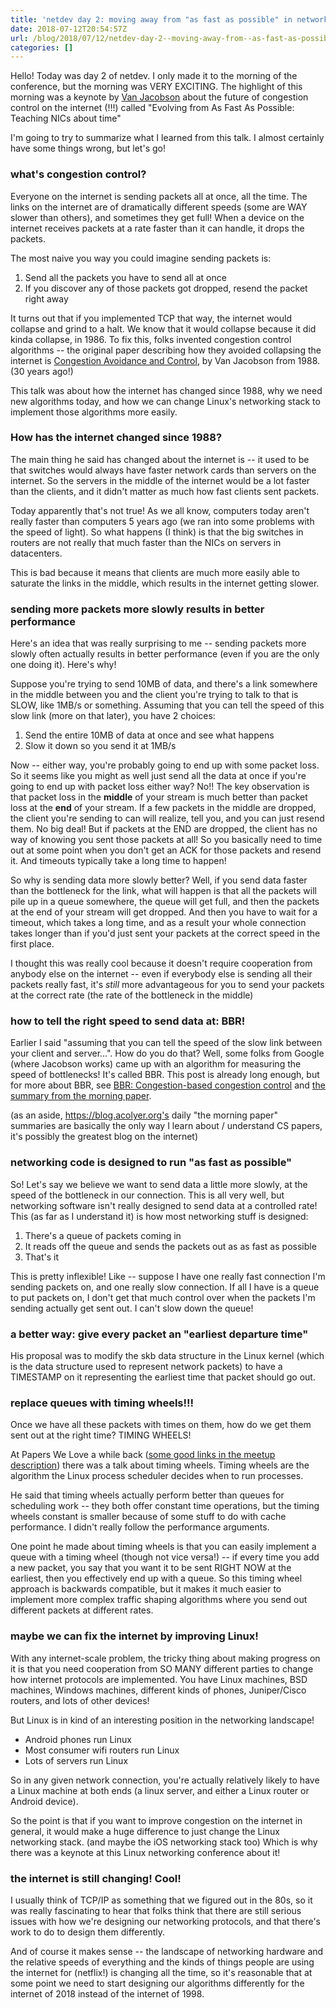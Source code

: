 ```yaml
---
title: 'netdev day 2: moving away from "as fast as possible" in networking code'
date: 2018-07-12T20:54:57Z
url: /blog/2018/07/12/netdev-day-2--moving-away-from--as-fast-as-possible/
categories: []
---
```


Hello! Today was day 2 of netdev. I only made it to the morning of the conference, but the morning
was VERY EXCITING. The highlight of this morning was a keynote by [Van Jacobson](https://en.wikipedia.org/wiki/Van_Jacobson)
about the future of congestion control on the internet (!!!) called "Evolving from As Fast As
Possible: Teaching NICs about time"

I'm going to try to summarize what I learned from this talk. I almost certainly have some things
wrong, but let's go!

### what's congestion control?

Everyone on the internet is sending packets all at once, all the time. The links on the internet are
of dramatically different speeds (some are WAY slower than others), and sometimes they get full!
When a device on the internet receives packets at a rate faster than it can handle, it drops the
packets.

The most naive you way you could imagine sending packets is:

1. Send all the packets you have to send all at once
2. If you discover any of those packets got dropped, resend the packet right away

It turns out that if you implemented TCP that way, the internet would collapse and grind to a halt. We know that it
would collapse because it did kinda collapse, in 1986. To fix this, folks invented congestion control algorithms -- the original paper describing how they avoided collapsing the internet is [Congestion Avoidance and Control](https://cs162.eecs.berkeley.edu/static/readings/jacobson-congestion.pdf), by Van Jacobson from 1988. (30 years ago!)

This talk was about how the internet has changed since 1988, why we need new algorithms today, and
how we can change Linux's networking stack to implement those algorithms more easily.

### How has the internet changed since 1988?

The main thing he said has changed about the internet is -- it used to be that switches would always
have faster network cards than servers on the internet. So the servers in the middle of the internet
would be a lot faster than the clients, and it didn't matter as much how fast clients sent packets.

Today apparently that's not true! As we all know, computers today aren't really faster than
computers 5 years ago (we ran into some problems with the speed of light). So what happens (I think)
is that the big switches in routers are not really that much faster than the NICs on servers in
datacenters.

This is bad because it means that clients are much more easily able to saturate the links in the
middle, which results in the internet getting slower.

### sending more packets more slowly results in better performance

Here's an idea that was really surprising to me -- sending packets more slowly often actually
results in better performance (even if you are the only one doing it). Here's why!

Suppose you're trying to send 10MB of data, and there's a link somewhere in the middle between you
and the client you're trying to talk to that is SLOW, like 1MB/s or something. Assuming that you can
tell the speed of this slow link (more on that later), you have 2 choices:

1. Send the entire 10MB of data at once and see what happens
2. Slow it down so you send it at 1MB/s

Now -- either way, you're probably going to end up with some packet loss. So it seems like you might
as well just send all the data at once if you're going to end up with packet loss either way? No!!
The key observation is that packet loss in the **middle** of your stream is much better than packet
loss at the **end** of your stream. If a few packets in the middle are dropped, the client you're
sending to can will realize, tell you, and you can just resend them. No big deal!  But if packets at
the END are dropped, the client has no way of knowing you sent those packets at all! So you
basically need to time out at some point when you don't get an ACK for those packets and resend it.
And timeouts typically take a long time to happen!

So why is sending data more slowly better? Well, if you send data faster than the bottleneck for the
link, what will happen is that all the packets will pile up in a queue somewhere, the queue will get
full, and then the packets at the end of your stream will get dropped. And then you have to wait for
a timeout, which takes a long time, and as a result your whole connection takes longer than if you'd
just sent your packets at the correct speed in the first place.

I thought this was really cool because it doesn't require cooperation from anybody else on the
internet -- even if everybody else is sending all their packets really fast, it's *still* more
advantageous for you to send your packets at the correct rate (the rate of the bottleneck in the
middle)

### how to tell the right speed to send data at: BBR!

Earlier I said "assuming that you can tell the speed of the slow link between your client and
server...". How do you do that? Well, some folks from Google (where Jacobson works) came up with an
algorithm for measuring the speed of bottlenecks! It's called BBR. This post is already long enough,
but for more about BBR, see [BBR: Congestion-based congestion control](https://queue.acm.org/detail.cfm?id=3022184)
and [the summary from the morning paper](https://blog.acolyer.org/2017/03/31/bbr-congestion-based-congestion-control/).

(as an aside, https://blog.acolyer.org's daily "the morning paper" summaries are basically the only
way I learn about / understand CS papers, it's possibly the greatest blog on the internet)

### networking code is designed to run "as fast as possible"

So! Let's say we believe we want to send data a little more slowly, at the speed of the bottleneck
in our connection. This is all very well, but networking software isn't really designed to send data
at a controlled rate! This (as far as I understand it) is how most networking stuff is designed:

1. There's a queue of packets coming in
1. It reads off the queue and sends the packets out as as fast as possible
1. That's it

This is pretty inflexible! Like -- suppose I have one really fast connection I'm sending packets on,
and one really slow connection. If all I have is a queue to put packets on, I don't get that much
control over when the packets I'm sending actually get sent out. I can't slow down the queue!

### a better way: give every packet an "earliest departure time"

His proposal was to modify the skb data structure in the Linux kernel (which is the data structure
used to represent network packets) to have a TIMESTAMP on it representing the earliest time that
packet should go out.

### replace queues with timing wheels!!!

Once we have all these packets with times on them, how do we get them sent out at the right time?
TIMING WHEELS!

At Papers We Love a while back ([some good links in the meetup description](https://www.meetup.com/Papers-We-Love-Montreal/events/235100825/)) there was a talk
about timing wheels. Timing wheels are the algorithm the Linux process scheduler decides when to run processes.

He said that timing wheels actually perform better than queues for scheduling work -- they both
offer constant time operations, but the timing wheels constant is smaller because of some stuff to
do with cache performance. I didn't really follow the performance arguments.

One point he made about timing wheels is that you can easily implement a queue with a timing wheel
(though not vice versa!) -- if every time you add a new packet, you say that you want it to be sent
RIGHT NOW at the earliest, then you effectively end up with a queue. So this timing wheel approach
is backwards compatible, but it makes it much easier to implement more complex traffic shaping
algorithms where you send out different packets at different rates.

### maybe we can fix the internet by improving Linux!

With any internet-scale problem, the tricky thing about making progress on it is that you need
cooperation from SO MANY different parties to change how internet protocols are implemented. You
have Linux machines, BSD machines, Windows machines, different kinds of phones, Juniper/Cisco
routers, and lots of other devices!

But Linux is in kind of an interesting position in the networking landscape!

* Android phones run Linux
* Most consumer wifi routers run Linux
* Lots of servers run Linux

So in any given network connection, you're actually relatively likely to have a Linux machine at
both ends (a linux server, and either a Linux router or Android device).

So the point is that if you want to improve congestion on the internet in general, it would make a
huge difference to just change the Linux networking stack. (and maybe the iOS networking stack
too) Which is why there was a keynote at this Linux networking conference about it!

### the internet is still changing! Cool!

I usually think of TCP/IP as something that we figured out in the 80s, so it was really fascinating
to hear that folks think that there are still serious issues with how we're designing our networking
protocols, and that there's work to do to design them differently.

And of course it makes sense -- the landscape of networking hardware and the relative speeds of
everything and the kinds of things people are using the internet for (netflix!) is changing all the
time, so it's reasonable that at some point we need to start designing our algorithms differently
for the internet of 2018 instead of the internet of 1998.
